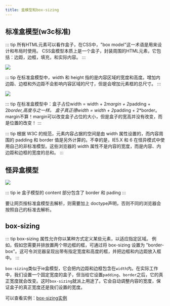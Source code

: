 ```yaml
---
title: 盒模型和box-sizing
---
```

## 标准盒模型(w3c标准)

::: tip
所有HTML元素可以看作盒子，在CSS中，"box model"这一术语是用来设计和布局时使用。
CSS盒模型本质上是一个盒子，封装周围的HTML元素，它包括：边距，边框，填充，和实际内容。
:::

![](https://ask.qcloudimg.com/draft/5687933/x8wqqio9g8.gif)

::: tip
在标准盒模型中，width 和 height 指的是内容区域的宽度和高度。增加内边距、边框和外边距不会影响内容区域的尺寸，但是会增加元素框的总尺寸。
:::

![](https://ask.qcloudimg.com/draft/5687933/p01q3f5wq0.png)


::: tip
在标准盒模型中：盒子占位width = width + 2*margin + 2*padding + 2*border,高度与之一样。
盒子真正德width = width + 2*padding + 2*border。 margin不算！margin可以改变盒子占位的大小，但是盒子的宽高并没有改变，而是位置的改变！
:::

::: tip
根据 W3C 的规范，元素内容占据的空间是由 width 属性设置的，而内容周围的 padding 和 border 值是另外计算的。不幸的是，IE5.X 和 6 在怪异模式中使用自己的非标准模型。这些浏览器的 width 属性不是内容的宽度，而是内容、内边距和边框的宽度的总和。
:::
## 怪异盒模型

![](https://ask.qcloudimg.com/draft/5687933/hh4krmgi8h.jpg)

::: tip
ie 盒子模型的 content 部分包含了 border 和 pading
:::

要让网页按标准盒模型去解析，则需要加上 doctype声明，否则不同的浏览器会按照自己的标准去解析。

## box-sizing

::: tip
box-sizing 属性允许你以某种方式定义某些元素，以适应指定区域。
例如，假如您需要并排放置两个带边框的框，可通过将 box-sizing 设置为 "border-box"。这可令浏览器呈现出带有指定宽度和高度的框，并把边框和内边距放入框中。
:::

`box-sizing`类似于ie盒模型，它会把内边距和边框包含在`width`内。在实际工作中，我们设置一个固定宽度的盒子，但当给它设置`padding`、`border`之后，它的真正宽度就会改变。这时`box-sizing`就派上用途了。它会自动调整内容的宽度，保证盒子的真正宽度还是我们设置的宽度。

可以查看实例：[box-sizing实例](http://www.runoob.com/try/try.php?filename=trycss3_box-sizing)
